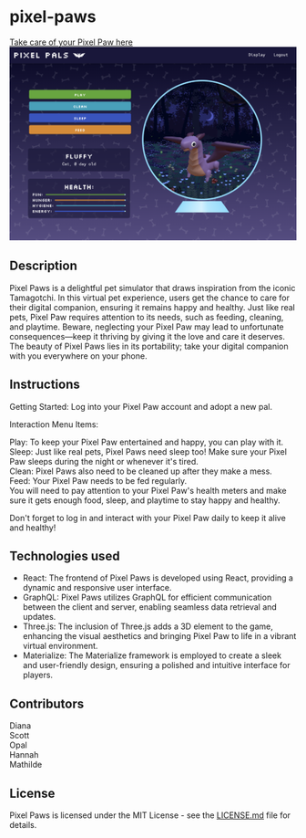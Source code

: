 # pixel-paws

[Take care of your Pixel Paw here](https://pixel-paws-n6iq.onrender.com/)  
![Application screenshot](./client/src/assets/Pixel-paws-readme.png)

## Description
Pixel Paws is a delightful pet simulator that draws inspiration from the iconic Tamagotchi. In this virtual pet experience, users get the chance to care for their digital companion, ensuring it remains happy and healthy. Just like real pets, Pixel Paw requires attention to its needs, such as feeding, cleaning, and playtime. Beware, neglecting your Pixel Paw may lead to unfortunate consequences—keep it thriving by giving it the love and care it deserves. The beauty of Pixel Paws lies in its portability; take your digital companion with you everywhere on your phone.

## Instructions 
Getting Started: Log into your Pixel Paw account and adopt a new pal.  

Interaction Menu Items:  

Play: To keep your Pixel Paw entertained and happy, you can play with it.  
Sleep: Just like real pets, Pixel Paws need sleep too! Make sure your Pixel Paw sleeps during the night or whenever it's tired.  
Clean: Pixel Paws also need to be cleaned up after they make a mess.  
Feed: Your Pixel Paw needs to be fed regularly.  
You will need to pay attention to your Pixel Paw's health meters and make sure it gets enough food, sleep, and playtime to stay happy and healthy.  

Don't forget to log in and interact with your Pixel Paw daily to keep it alive and healthy!  

## Technologies used
* React: The frontend of Pixel Paws is developed using React, providing a dynamic and responsive user interface.  
* GraphQL: Pixel Paws utilizes GraphQL for efficient communication between the client and server, enabling seamless data retrieval and updates.  
* Three.js: The inclusion of Three.js adds a 3D element to the game, enhancing the visual aesthetics and bringing Pixel Paw to life in a vibrant virtual environment.  
* Materialize: The Materialize framework is employed to create a sleek and user-friendly design, ensuring a polished and intuitive interface for players.  

## Contributors 
Diana  
Scott  
Opal  
Hannah  
Mathilde  

## License
Pixel Paws is licensed under the MIT License - see the [LICENSE.md](LICENSE.md) file for details.  